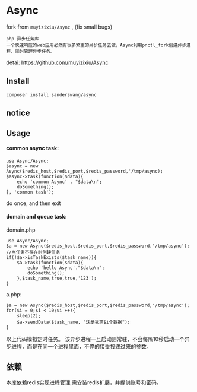 # Async
fork from  ```muyizixiu/Async```  , (fix small bugs)


```
php 异步任务库
一个快速响应的web应用必然有很多繁重的异步任务去做，Async利用pnctl_fork创建异步进程，同时管理异步任务。
```
detai: https://github.com/muyizixiu/Async



## Install
```
composer install sanderswang/async
```

## notice



## Usage 

#### common async task: 
```
use Async/Async;
$async = new Async($redis_host,$redis_port,$redis_password,'/tmp/async);
$async->task(function($data){
    echo 'common Async' . "$data\n";
    doSomething();
}, 'common task');
```
do once, and then exit



#### domain and queue task: 

 domain.php
```
use Async/Async;
$a = new Async($redis_host,$redis_port,$redis_password,'/tmp/async');
//当任务不存在时创建任务
if(!$a->isTaskExists($task_name)){
    $a->task(function($data){
        echo 'hello Async'."$data\n";
        doSomething();
    },$task_name,true,true,'123');
}
```


a.php: 
```
$a = new Async($redis_host,$redis_port,$redis_password,'/tmp/async');
for($i = 0;$i < 10;$i ++){
    sleep(2);
    $a->sendData($task_name, "这是我第$i个数据");
}
```
以上代码模拟定时任务。
该异步进程一旦启动则常驻，不会每隔10秒启动一个异步进程，而是在同一个进程里面，不停的接受投递过来的参数。

## 依赖
本库依赖redis实现进程管理,需安装redis扩展，并提供账号和密码。
